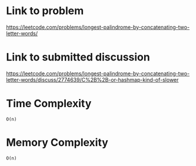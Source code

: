 # Link to problem
https://leetcode.com/problems/longest-palindrome-by-concatenating-two-letter-words/

# Link to submitted discussion
https://leetcode.com/problems/longest-palindrome-by-concatenating-two-letter-words/discuss/2774639/C%2B%2B-or-hashmap-kind-of-slower

# Time Complexity
`O(n)`

# Memory Complexity
`O(n)`
